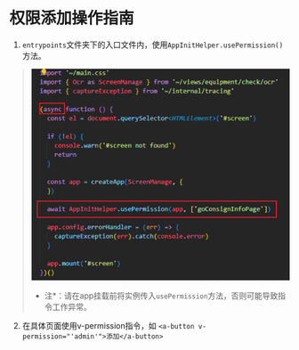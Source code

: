 # 权限添加操作指南
1. ``entrypoints``文件夹下的入口文件内，使用``AppInitHelper.usePermission()``方法。
> ![alt text](./assets/img/image.png)
> * 注*：请在app挂载前将实例传入``usePermission``方法，否则可能导致指令工作异常。
2. 在具体页面使用v-permission指令，如 ``<a-button v-permission="'admin'">添加</a-button>``
